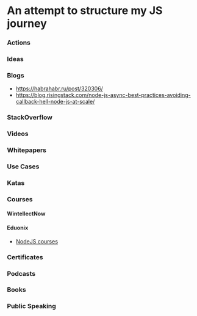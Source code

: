 # An attempt to structure my JS journey


### Actions



### Ideas



### Blogs

- https://habrahabr.ru/post/320306/
- https://blog.risingstack.com/node-js-async-best-practices-avoiding-callback-hell-node-js-at-scale/



### StackOverflow


### Videos

### Whitepapers


### Use Cases


### Katas

### Courses


#### WintellectNow


#### Eduonix

- [NodeJS courses](https://www.eduonix.com/search?proname=nodejs)


### Certificates

### Podcasts


 

### Books



### Public Speaking

